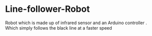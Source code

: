 # Line-follower-Robot
Robot which is made up of infrared sensor and an Arduino controller  . Which simply follows the black line at a faster speed 
